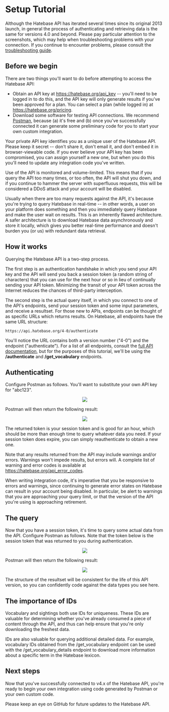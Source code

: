 # Setup Tutorial

Although the Hatebase API has iterated several times since its original 2013 launch, in general the process of authenticating and retrieving data is the same for versions 4.0 and beyond. Please pay particular attention to the screenshots, which may help when troubleshooting problems with your connection. If you continue to encounter problems, please consult the [troubleshooting guide](https://github.com/hatebase/Hatebase-API-Docs#Troubleshooting).

## Before we begin

There are two things you'll want to do before attempting to access the Hatebase API:

- Obtain an API key at https://hatebase.org/api_key -- you'll need to be logged in to do this, and the API key will only generate results if you've been approved for a plan. You can select a plan (while logged in) at https://hatebase.org/pricing.
- Download some software for testing API connections. We recommend [Postman](https://www.getpostman.com), because (a) it's free and (b) once you've successfully connected it can generate some preliminary code for you to start your own custom integration.

Your private API key identifies you as a unique user of the Hatebase API. Please keep it secret -- don't share it, don't email it, and don't embed it in browser-viewable code. If you ever believe your API key has been compromised, you can assign yourself a new one, but when you do this you'll need to update any integration code you've written.

Use of the API is monitored and volume-limited. This means that if you query the API too many times, or too often, the API will shut you down, and if you continue to hammer the server with superfluous requests, this will be considered a DDoS attack and your account will be disabled.

Usually when there are too many requests against the API, it's because you're trying to query Hatebase in real-time -- in other words, a user on your platform does something and then you immediately query Hatebase and make the user wait on results. This is an inherently flawed architecture. A safer architecture is to download Hatebase data asynchronously and store it locally, which gives you better real-time performance and doesn't burden you (or us) with redundant data retrieval.

## How it works

Querying the Hatebase API is a two-step process.

The first step is an authentication handshake in which you send your API key and the API will send you back a session token (a random string of characters) that you can use for the next hour or so in lieu of continually sending your API token. Minimizing the transit of your API token across the Internet reduces the chances of third-party interception.

The second step is the actual query itself, in which you connect to one of the API's endpoints, send your session token and some input parameters, and receive a resultset. For those new to APIs, endpoints can be thought of as specific URLs which returns results. On Hatebase, all endpoints have the same URL structure:

```
https://api.hatebase.org/4-0/authenticate
```

You'll notice the URL contains both a version number ("4-0") and the endpoint ("authenticate"). For a list of all endpoints, consult the [full API documentation](https://github.com/hatebase/Hatebase-API-Docs), but for the purposes of this tutorial, we'll be using the <strong>/authenticate</strong> and <strong>/get_vocabulary</strong> endpoints.

## Authenticating

Configure Postman as follows. You'll want to substitute your own API key for "abc123".

<center><img src="https://hatebase.org/uploads/cms_files/20190624140305_81667/authenticate_query.jpg" /></center>

Postman will then return the following result:

<center><img src="https://hatebase.org/uploads/cms_files/20190624140323_39993/authenticate_response.jpg" /></center>

The returned token is your session token and is good for an hour, which should be more than enough time to query whatever data you need. If your session token does expire, you can simply reauthenticate to obtain a new one.

Note that any results returned from the API may include warnings and/or errors. Warnings won't impede results, but errors will. A complete list of warning and error codes is available at https://hatebase.org/api_error_codes.

When writing integration code, it's imperative that you be responsive to errors and warnings, since continuing to generate error states on Hatebase can result in your account being disabled. In particular, be alert to warnings that you are approaching your query limit, or that the version of the API you're using is approaching retirement.

## The query

Now that you have a session token, it's time to query some actual data from the API. Configure Postman as follows. Note that the token below is the session token that was returned to you during authentication.

<center><img src="https://hatebase.org/uploads/cms_files/20190624140353_13226/vocabulary_query.jpg" /></center>

Postman will then return the following result:

<center><img src="https://hatebase.org/uploads/cms_files/20190624140409_60956/vocabulary_response.jpg" /></center>

The structure of the resultset will be consistent for the life of this API version, so you can confidently code against the data types you see here.

## The importance of IDs

Vocabulary and sightings both use IDs for uniqueness. These IDs are valuable for determining whether you've already consumed a piece of content through the API, and thus can help ensure that you're only downloading the freshest data.

IDs are also valuable for querying additional detailed data. For example, vocabulary IDs obtained from the /get_vocabulary endpoint can be used with the /get_vocabulary_details endpoint to download more information about a specific term in the Hatebase lexicon.

## Next steps

Now that you've successfully connected to v4.x of the Hatebase API, you're ready to begin your own integration using code generated by Postman or your own custom code.

Please keep an eye on GitHub for future updates to the Hatebase API.
